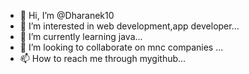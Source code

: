 - 👋 Hi, I’m @Dharanek10
- 👀 I’m interested in web development,app developer...
- 🌱 I’m currently learning java...
- 💞️ I’m looking to collaborate on mnc companies ...
- 📫 How to reach me through mygithub...

<!---
Dharanek10/Dharanek10 is a ✨ special ✨ repository because its `README.md` (this file) appears on your GitHub profile.
You can click the Preview link to take a look at your changes.
--->
